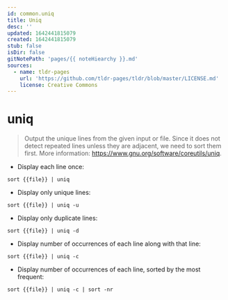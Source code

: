 ```yaml
---
id: common.uniq
title: Uniq
desc: ''
updated: 1642441815079
created: 1642441815079
stub: false
isDir: false
gitNotePath: 'pages/{{ noteHiearchy }}.md'
sources:
  - name: tldr-pages
    url: 'https://github.com/tldr-pages/tldr/blob/master/LICENSE.md'
    license: Creative Commons
---
```

# uniq

> Output the unique lines from the given input or file.
> Since it does not detect repeated lines unless they are adjacent, we need to sort them first.
> More information: <https://www.gnu.org/software/coreutils/uniq>.

- Display each line once:

`sort {{file}} | uniq`

- Display only unique lines:

`sort {{file}} | uniq -u`

- Display only duplicate lines:

`sort {{file}} | uniq -d`

- Display number of occurrences of each line along with that line:

`sort {{file}} | uniq -c`

- Display number of occurrences of each line, sorted by the most frequent:

`sort {{file}} | uniq -c | sort -nr`

